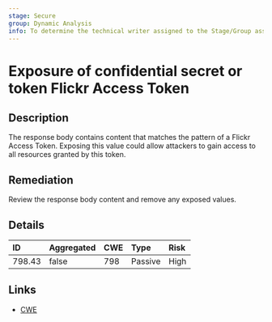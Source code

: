 ```yaml
---
stage: Secure
group: Dynamic Analysis
info: To determine the technical writer assigned to the Stage/Group associated with this page, see https://handbook.gitlab.com/handbook/product/ux/technical-writing/#assignments
---
```


# Exposure of confidential secret or token Flickr Access Token

## Description

The response body contains content that matches the pattern of a Flickr Access Token.
Exposing this value could allow attackers to gain access to all resources granted by this token.

## Remediation

Review the response body content and remove any exposed values.

## Details

| ID | Aggregated | CWE | Type | Risk |
|:---|:--------|:--------|:--------|:--------|
| 798.43 | false | 798 | Passive | High |

## Links

- [CWE](https://cwe.mitre.org/data/definitions/798.html)
